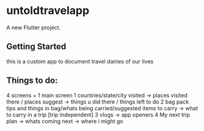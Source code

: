 # untoldtravelapp

A new Flutter project.

## Getting Started

this is a custom app to document travel dairies of our lives

## Things to do:
4 screens + 1 main screen
1 countries/state/city visited -> places visited there / places suggest ->  things u did there / things left to do
2 bag pack tips and things in bag/whats being carried/suggested items to carry  -> what to carry in a trip [trip independent]
3 vlogs -> app openers
4 My next trip plan -> whats coming next -> where i might go

